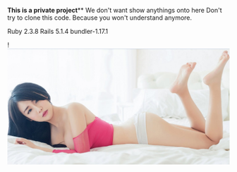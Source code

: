 **********This is a private project************
We don't want show anythings onto here
Don't try to clone this code. Because you won't understand anymore.

Ruby 2.3.8
Rails 5.1.4
bundler-1.17.1

!![alt text](https://github.com/tranhuyhoangbka/teacup/blob/deploy_template/public/assets/images/maxresdefault.jpg)

